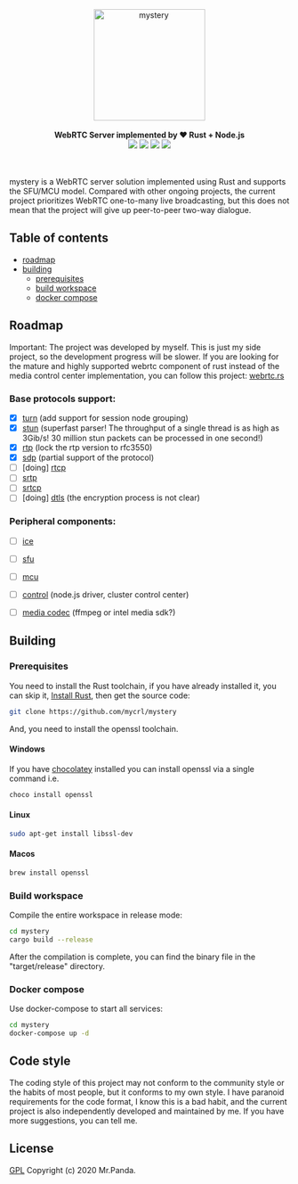 <!--lint disable no-literal-urls-->
<div align="center">
  <img 
    alt="mystery"
    src="./logo.svg" 
    width="200px"
  />
</div>
<br/>
<div align="center">
  <strong>WebRTC Server implemented by ❤️ Rust + Node.js</strong>
</div>
<div align="center">
  <img src="https://img.shields.io/github/workflow/status/mycrl/mystery/cargo-test"/>
  <img src="https://img.shields.io/github/license/mycrl/mystery"/>
  <img src="https://img.shields.io/github/issues/mycrl/mystery"/>
  <img src="https://img.shields.io/github/stars/mycrl/mystery"/>
</div>
<br/>
<br/>

mystery is a WebRTC server solution implemented using Rust and supports the SFU/MCU model. Compared with other ongoing projects, the current project prioritizes WebRTC one-to-many live broadcasting, but this does not mean that the project will give up peer-to-peer two-way dialogue.

## Table of contents

* [roadmap](#roadmap)
* [building](#building)
  * [prerequisites](#prerequisites)
  * [build workspace](#build-workspace)
  * [docker compose](#docker-compose)

## Roadmap

Important: The project was developed by myself. This is just my side project, so the development progress will be slower. If you are looking for the mature and highly supported webrtc component of rust instead of the media control center implementation, you can follow this project: [webrtc.rs](https://webrtc.rs/)

### Base protocols support: 

* [x] [turn](https://github.com/mycrl/mystery/tree/dev/bin/turn) (add support for session node grouping)
* [x] [stun](https://github.com/mycrl/mystery/tree/dev/stun) (superfast parser! The throughput of a single thread is as high as 3Gib/s! 30 million stun packets can be processed in one second!)
* [x] [rtp](https://github.com/mycrl/mystery/tree/dev/rtp) (lock the rtp version to rfc3550)
* [x] [sdp](https://github.com/mycrl/mystery/tree/dev/sdp) (partial support of the protocol)
* [ ] [doing] [rtcp](https://github.com/mycrl/mystery/tree/dev/rtcp)
* [ ] [srtp](https://github.com/mycrl/mystery/tree/dev/srtp)
* [ ] [srtcp](https://github.com/mycrl/mystery/tree/dev/srtcp)
* [ ] [doing] [dtls](https://github.com/mycrl/mystery/tree/dev/dtls) (the encryption process is not clear)

### Peripheral components:

* [ ] [ice](https://github.com/mycrl/mystery/tree/dev/ice)
* [ ] [sfu](https://github.com/mycrl/mystery/tree/dev/sfu)
* [ ] [mcu](https://github.com/mycrl/mystery/tree/dev/mcu)
* [ ] [control](https://github.com/mycrl/mystery/tree/dev/control) (node.js driver, cluster control center)
* [ ] [media codec](https://github.com/mycrl/mystery/tree/dev/codec) (ffmpeg or intel media sdk?)


## Building

### Prerequisites

You need to install the Rust toolchain, if you have already installed it, you can skip it, [Install Rust](https://www.rust-lang.org/tools/install), then get the source code:

```bash
git clone https://github.com/mycrl/mystery
```

And, you need to install the openssl toolchain.

#### Windows

If you have [chocolatey](https://chocolatey.org/install) installed you can install openssl via a single command i.e.

```bash
choco install openssl
```

#### Linux

```bash
sudo apt-get install libssl-dev
```

#### Macos

```bash
brew install openssl
```

### Build workspace

Compile the entire workspace in release mode:

```bash
cd mystery
cargo build --release
```

After the compilation is complete, you can find the binary file in the "target/release" directory.

### Docker compose

Use docker-compose to start all services:

```bash
cd mystery
docker-compose up -d
```

## Code style

The coding style of this project may not conform to the community style or the habits of most people, but it conforms to my own style. I have paranoid requirements for the code format, I know this is a bad habit, and the current project is also independently developed and maintained by me. If you have more suggestions, you can tell me.

## License

[GPL](./LICENSE)
Copyright (c) 2020 Mr.Panda.
